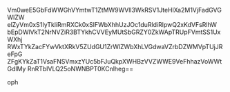 Vm0weE5GbFdWWGhVYmtwT1ZtMW9WVll3WkRSV1JteHlXa2M1VjFadGVGWlZW
elZyVm0xS1IyTkliRmRXCk0xSlFWbXhhUzJOc1duRldiRlpwQ2xKdVFsRlhW
bEpDWlVkT2NrNVZiR3BTYkhCVVEyMUtSbGRZY0ZkWApTRUpFVmtSS1UxWXhj
RWxTYkZacFYwVktXRkV5ZUdGU1ZrWlZWbXhLVGdwaVZrbDZWMVpTUjJReFpG
ZFgKYkZaT1VsaFNSVmxzYUc5bFJuQkpXWHBzVVZWWE9VeFhhazVoWWtGdlMy
RnRTblVLQ25oNWNBPT0KCnlheg==

oph